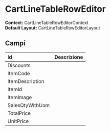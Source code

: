 
# CartLineTableRowEditor

**Context:** CartLineTableRowEditorContext  
**Default Layout:** CartLineTableRowEditorLayout

## Campi

| Id | Descrizione |
| :--- | :--- |
| Discounts |  |
| ItemCode |  |
| ItemDescription |  |
| ItemId |  |
| ItemImage |  |
| SalesQtyWithUom |  |
| TotalPrice |  |
| UnitPrice |  |

